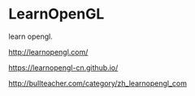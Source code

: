 # LearnOpenGL
learn opengl.

http://learnopengl.com/

https://learnopengl-cn.github.io/

http://bullteacher.com/category/zh_learnopengl_com

